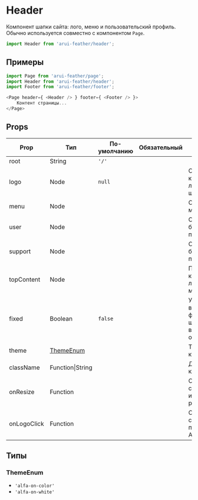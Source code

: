 # Header

Компонент шапки сайта: лого, меню и пользовательский профиль.
Обычно используется совместно с компонентом `Page`.

```javascript
import Header from 'arui-feather/header';
```

## Примеры


```javascript
import Page from 'arui-feather/page';
import Header from 'arui-feather/header';
import Footer from 'arui-feather/footer';

<Page header={ <Header /> } footer={ <Footer /> }>
    Контент страницы...
</Page>
```



## Props


| Prop  | Тип  | По-умолчанию | Обязательный | Описание |
| ----- | ---- | ------------ | ------------ |----------|
| root | String | `'/'`  |  |  |
| logo | Node | `null`  |  | Содержимое кастомного логотипа в шапке |
| menu | Node |  |  | Содержимое меню в шапке |
| user | Node |  |  | Содержимое блока пользователя |
| support | Node |  |  | Содержимое блока контактов поддержки |
| topContent | Node |  |  | Произвольный контент над логотипом и меню |
| fixed | Boolean | `false`  |  | Управление возможностью фиксирования шапки к верхнему краю окна |
| theme | [ThemeEnum](#ThemeEnum) |  |  | Тема компонента |
| className | Function\|String |  |  | Дополнительный класс |
| onResize | Function |  |  | Обработчик события изменение размера шапки |
| onLogoClick | Function |  |  | Обработчик события клика по логотипу Альфа-Банк |







## Типы






### <a id="ThemeEnum"></a>ThemeEnum

 * `'alfa-on-color'`
 * `'alfa-on-white'`



